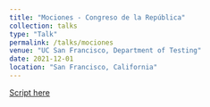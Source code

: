 ```yaml
---
title: "Mociones - Congreso de la República"
collection: talks
type: "Talk"
permalink: /talks/mociones
venue: "UC San Francisco, Department of Testing"
date: 2021-12-01
location: "San Francisco, California"
---
```


[Script here](https://github.com/RRamosc/Scrapers/tree/main/Mociones)
